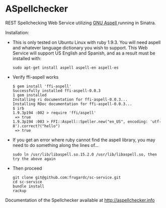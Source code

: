 ASpellchecker
=========

REST Spellchecking Web Service utilizing [GNU Aspell ](http://aspell.net/ "ASpell") running in Sinatra.

Installation:
  - This is only tested on Ubuntu Linux with ruby 1.9.3.  You will need aspell and whatever language dictionary you wish to support.  This Web Service will support US English and Spanish, and as a result must be installed with:

        sudo apt-get install aspell aspell-en aspell-es

  - Verify ffi-aspell works

        $ gem install 'ffi-aspell' 
        Successfully installed ffi-aspell-0.0.3
        1 gem installed
        Installing ri documentation for ffi-aspell-0.0.3...
        Installing RDoc documentation for ffi-aspell-0.0.3...
        $ irb
        1.9.3p194 :002 > require 'ffi/aspell'
         => true 
        1.9.3p194 :003 > FFI::Aspell::Speller.new("en_US", encoding: 'utf-8').correct?("hello")
         => true

  - If you get an error where ruby cannot find the aspell library, you may need to do something along the lines of...
 
        sudo ln /usr/lib/libaspell.so.15.2.0 /usr/lib/libaspell.so, then try the above again

  - Then proceed        

        git clone git@github.com:frugardc/sc-service.git
        cd sc-service
        bundle install
        rackup
  
  Documentation of the Spellchecker available at http://aspellchecker.info
  

